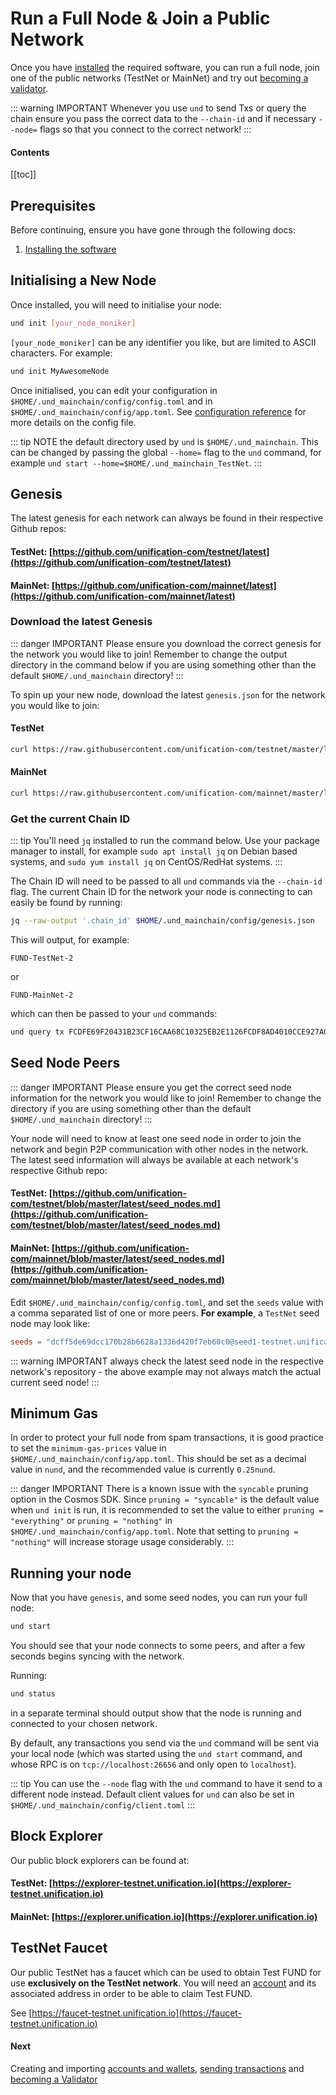 # Run a Full Node & Join a Public Network

Once you have [installed](../software/installation.md) the required software, you can run a full node, join one of the 
public networks (TestNet or MainNet) and try out [becoming a validator](become-validator.md).

::: warning IMPORTANT
Whenever you use `und` to send Txs or query the chain ensure you pass the correct data to the `--chain-id` and if 
necessary `--node=` flags so that you connect to the correct network!
:::

#### Contents

[[toc]]

## Prerequisites

Before continuing, ensure you have gone through the following docs:

1. [Installing the software](../software/installation.md)

## Initialising a New Node

Once installed, you will need to initialise your node:

```bash
und init [your_node_moniker]
```

`[your_node_moniker]` can be any identifier you like, but are limited to ASCII characters. For example:

```bash
und init MyAwesomeNode
```

Once initialised, you can edit your configuration in `$HOME/.und_mainchain/config/config.toml` and in 
`$HOME/.und_mainchain/config/app.toml`. See [configuration reference](../software/und-mainchain-config-ref.md) 
for more details on the config file.

::: tip NOTE
the default directory used by `und` is `$HOME/.und_mainchain`. This can be changed by passing the global `--home=` 
flag to the `und` command, for example `und start --home=$HOME/.und_mainchain_TestNet`.
:::

## Genesis

The latest genesis for each network can always be found in their respective Github repos:

#### TestNet: [https://github.com/unification-com/testnet/latest](https://github.com/unification-com/testnet/latest)
#### MainNet: [https://github.com/unification-com/mainnet/latest](https://github.com/unification-com/mainnet/latest)

### Download the latest Genesis

::: danger IMPORTANT
Please ensure you download the correct genesis for the network you would like to join! Remember to change the output 
directory in the command below if you are using something other than the default `$HOME/.und_mainchain` directory!
:::

To spin up your new node, download the latest `genesis.json` for the network you would like to join:

#### TestNet

```bash
curl https://raw.githubusercontent.com/unification-com/testnet/master/latest/genesis.json > $HOME/.und_mainchain/config/genesis.json
```

#### MainNet

```bash
curl https://raw.githubusercontent.com/unification-com/mainnet/master/latest/genesis.json > $HOME/.und_mainchain/config/genesis.json
```

### Get the current Chain ID

::: tip
You'll need `jq` installed to run the command below. Use your package manager to install, for example 
`sudo apt install jq` on Debian based systems, and `sudo yum install jq` on CentOS/RedHat systems.
:::

The Chain ID will need to be passed to all `und` commands via the `--chain-id` flag. The current Chain ID for the 
network your node is connecting to can easily be found by running:

```bash
jq --raw-output '.chain_id' $HOME/.und_mainchain/config/genesis.json
```

This will output, for example:

```
FUND-TestNet-2
```

or

```
FUND-MainNet-2
```

which can then be passed to your `und` commands:

```bash
und query tx FCDFE69F20431B23CF16CAA68C10325EB2E1126FCDF8AD4010CCE927A0808740 --chain-id FUND-TestNet-2
```

## Seed Node Peers

::: danger IMPORTANT
Please ensure you get the correct seed node information for the network you would like to join! Remember to change the 
directory if you are using something other than the default `$HOME/.und_mainchain` directory!
:::

Your node will need to know at least one seed node in order to join the network
and begin P2P communication with other nodes in the network. The latest seed information will always be available at 
each network's respective Github repo:

#### TestNet: [https://github.com/unification-com/testnet/blob/master/latest/seed_nodes.md](https://github.com/unification-com/testnet/blob/master/latest/seed_nodes.md)

#### MainNet: [https://github.com/unification-com/mainnet/blob/master/latest/seed_nodes.md](https://github.com/unification-com/mainnet/blob/master/latest/seed_nodes.md)

Edit `$HOME/.und_mainchain/config/config.toml`, and set the `seeds` value with a comma separated list of one or more 
peers. **For example**, a `TestNet` seed node may look like:

```toml
seeds = "dcff5de69dcc170b28b6628a1336d420f7eb60c0@seed1-testnet.unification.io:26656"
```

::: warning IMPORTANT
always check the latest seed node in the respective network's repository - the above example may not always match the 
actual current seed node!
:::

## Minimum Gas

In order to protect your full node from spam transactions, it is good practice to set the `minimum-gas-prices` 
value in `$HOME/.und_mainchain/config/app.toml`. This should be set as a decimal value in `nund`, and the recommended value is currently `0.25nund`.

::: danger IMPORTANT
There is a known issue with the `syncable` pruning option in the Cosmos SDK. Since `pruning = "syncable"` is the
default value when `und init` is run, it is recommended to set the value to either `pruning = "everything"` or `pruning = "nothing"` in `$HOME/.und_mainchain/config/app.toml`. Note that setting to `pruning = "nothing"` will increase storage usage considerably.
:::

## Running your node

Now that you have `genesis`, and some seed nodes, you can run your full node:

```bash
und start
```

You should see that your node connects to some peers, and after a few seconds begins syncing with the network.

Running:

```bash
und status
```

in a separate terminal should output show that the node is running and connected to your chosen network.

By default, any transactions you send via the `und` command will be
sent via your local node (which was started using the `und start` command, and whose RPC is on `tcp://localhost:26656` 
and only open to `localhost`).

::: tip
You can use the `--node` flag with the `und` command to have it send to a different node instead. Default client values 
for `und` can also be set in `$HOME/.und_mainchain/config/client.toml`
:::

## Block Explorer

Our public block explorers can be found at:

#### TestNet: [https://explorer-testnet.unification.io](https://explorer-testnet.unification.io)

#### MainNet: [https://explorer.unification.io](https://explorer.unification.io)

## TestNet Faucet

Our public TestNet has a faucet which can be used to obtain Test FUND for
use **exclusively on the TestNet network**. You will need an [account](accounts-wallets.md) and its associated address 
in order to be able to claim Test FUND.

See [https://faucet-testnet.unification.io](https://faucet-testnet.unification.io)

#### Next

Creating and importing [accounts and wallets](accounts-wallets.md), [sending transactions](examples/transactions.md) 
and [becoming a Validator](become-validator.md)

